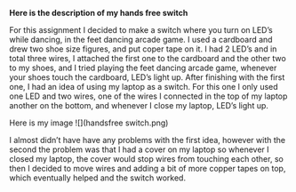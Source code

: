 **Here is the description of my hands free switch**

For this assignment I decided to make a switch where you turn on LED’s while dancing, in the feet dancing arcade game. I used a cardboard and drew two shoe size figures, and put coper tape on it. I had 2 LED’s and in total three wires, I attached the first one to the cardboard and the other two to my shoes, and I tried playing the feet dancing arcade game, whenever your shoes touch the cardboard, LED’s light up.
After finishing with the first one, I had an idea of using my laptop as a switch. For this one I only used one LED and two wires, one of the wires I connected in the top of my laptop another on the bottom, and whenever I close my laptop, LED’s light up. 

Here is my image
![](handsfree switch.png)

I almost didn’t have have any problems with the first idea, however with the second the problem was that I had a cover on my laptop so whenever I closed my laptop, the cover would stop wires from touching each other, so then I decided to move wires and adding a bit of more copper tapes on top, which eventually helped and the switch worked. 
